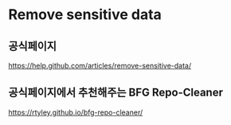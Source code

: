 # Remove sensitive data

## 공식페이지
https://help.github.com/articles/remove-sensitive-data/

## 공식페이지에서 추천해주는 BFG Repo-Cleaner 
https://rtyley.github.io/bfg-repo-cleaner/

